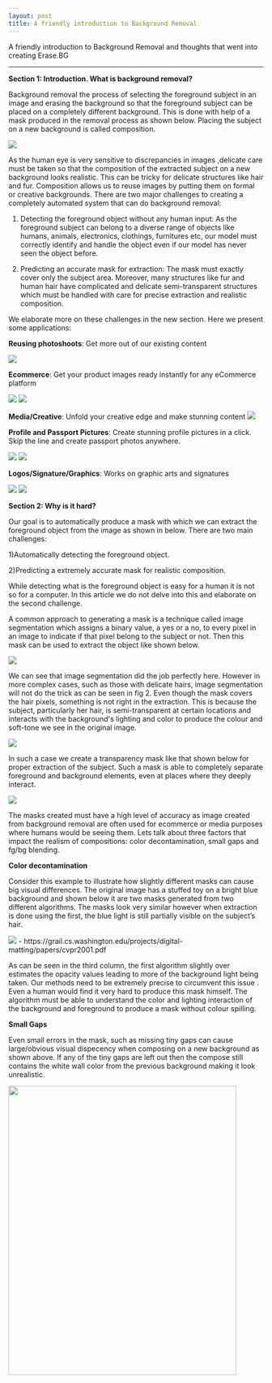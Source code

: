 ```yaml
---
layout: post
title: A friendly introduction to Background Removal
---
```

A friendly introduction to Background Removal and thoughts that went into creating Erase.BG

---


**Section 1: Introduction. What is background removal?**

Background removal the process of selecting the foreground subject in an image and erasing the background so that the foreground subject can be placed on a completely different background. This is done with help of a mask produced in the removal process as shown below. Placing the subject on a new background is called composition. 


<img src="https://github.com/bluesky314/bluesky314.github.io/blob/master/images/bgremoval/intro.jpg?raw=true" >

As the human eye is very sensitive to discrepancies in images ,delicate care must be taken so that the composition of the extracted subject on a new background looks realistic. This can be tricky for delicate structures like hair and fur. Composition allows us to reuse images by putting them on formal or creative backgrounds. There are two major challenges to creating a completely automated system that can do background removal: 

1) Detecting the foreground object without any human input: As the foreground subject can belong to a diverse range of objects like humans, animals, electronics, clothings, furnitures etc, our model must correctly identify and handle the object even if our model has never seen the object before.

2) Predicting an accurate mask for extraction: The mask must exactly cover only the subject area. Moreover, many structures like fur and human hair have complicated and delicate semi-transparent structures which must be handled with care for precise extraction and realistic composition.

We elaborate more on these challenges in the new section. Here we present some applications:

**Reusing photoshoots**: Get more out of our existing content

<img src="https://github.com/bluesky314/bluesky314.github.io/blob/master/images/bgremoval/model.jpg?raw=true" >

**Ecommerce**: Get your product images ready instantly for any eCommerce platform

<img src="https://github.com/bluesky314/bluesky314.github.io/blob/master/images/bgremoval/shirt.jpg?raw=true" >
<img src="https://github.com/bluesky314/bluesky314.github.io/blob/master/images/bgremoval/shoe.jpg?raw=true" >


**Media/Creative**: Unfold your creative edge and make stunning content
<img src="https://github.com/bluesky314/bluesky314.github.io/blob/master/images/bgremoval/media.jpg?raw=true" >


**Profile and Passport Pictures**: Create stunning profile pictures in a click. Skip the line and create passport photos anywhere.

<img src="https://github.com/bluesky314/bluesky314.github.io/blob/master/images/bgremoval/profilepic.jpg?raw=true" >

<img src="https://github.com/bluesky314/bluesky314.github.io/blob/master/images/bgremoval/passport.jpg?raw=true" >


**Logos/Signature/Graphics**: Works on graphic arts and signatures 

<img src="https://github.com/bluesky314/bluesky314.github.io/blob/master/images/bgremoval/graphic.png?raw=true" >

<img src="https://github.com/bluesky314/bluesky314.github.io/blob/master/images/bgremoval/sig.jpg?raw=true" >

 
**Section 2: Why is it hard?**

Our goal is to automatically produce a mask with which we can extract the foreground object from the image as shown in below. There are two main challenges:

1)Automatically detecting the foreground object. 

2)Predicting a extremely accurate mask for realistic composition.

While detecting what is the foreground object is easy for a human it is not so for a computer. In this article we do not delve into this and elaborate on the second challenge.

A common approach to generating a mask is a technique called image segmentation which assigns a binary value, a yes or a no, to every pixel in an image to indicate if that pixel belong to the subject or not. Then this mask can be used to extract the object like shown below.

<img src="https://github.com/bluesky314/bluesky314.github.io/blob/master/images/bgremoval/solidseg.jpg?raw=true" >


We can see that image segmentation did the job perfectly here. However in more complex cases, such as those with delicate hairs, image segmentation will not do the trick as can be seen in fig 2. Even though the mask covers the hair pixels, something is not right in the extraction. This is because the subject, particularly her hair, is semi-transparent at certain locations and interacts with the background's lighting and color  to produce the colour and soft-tone we see in the original image. 

<img src="https://github.com/bluesky314/bluesky314.github.io/blob/master/images/bgremoval/hairseg.jpg?raw=true" >

In such a case we create a transparency mask like that shown below for proper extraction of the subject. Such a mask is able to completely separate foreground and background elements, even at places where they deeply interact.

<img src="https://github.com/bluesky314/bluesky314.github.io/blob/master/images/bgremoval/hairalpha.jpg?raw=true" >


The masks created must have a high level of accuracy as image created from background removal are often used for ecommerce or media purposes where humans would be seeing them. Lets talk about three factors that impact the realism of compositions: color decontamination, small gaps and fg/bg blending.

**Color decontamination**

Consider this example to illustrate how slightly different masks can cause big visual differences. The original image has a stuffed toy on a bright blue background and shown below it are two masks generated from two different algorithms. The masks look very similar however when extraction is done using the first, the blue light is still partially visible on the subject’s hair. 

<img src="https://github.com/bluesky314/bluesky314.github.io/blob/master/images/bgremoval/colorcontamination.png?raw=true" >
- https://grail.cs.washington.edu/projects/digital-matting/papers/cvpr2001.pdf

As can be seen in the third column, the first algorithm slightly over estimates the opacity values leading to more of the background light being taken. Our methods need to be extremely precise to circumvent this issue . Even a human would find it very hard to produce this mask himself. The algorithm must be able to understand the color and lighting interaction of the background and foreground to produce a mask without colour spilling.


**Small Gaps**

Even small errors in the mask, such as missing tiny gaps can cause large/obvious visual dispecency when composing on a new background as shown above. If any of the tiny gaps are left out then the compose still contains the white wall color from the previous background making it look unrealistic.  

<img src="https://github.com/bluesky314/bluesky314.github.io/blob/master/images/bgremoval/smallgaps.jpg?raw=true" width="450" height="570" >
